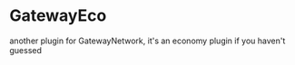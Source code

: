 GatewayEco
==========

another plugin for GatewayNetwork, it's an economy plugin if you haven't guessed
